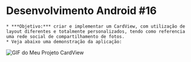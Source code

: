 # Desenvolvimento Android #16
    * ***Objetivo:*** criar e implementar um CardView, com utilização de layout diferentes e totalmente personalizados, tendo como referencia uma rede social de compartilhamento de fotos.
    * Veja abaixo uma demonstração da aplicação:
<img src="Instalador/CardView.gif" alt="GIF do Meu Projeto CardView">
